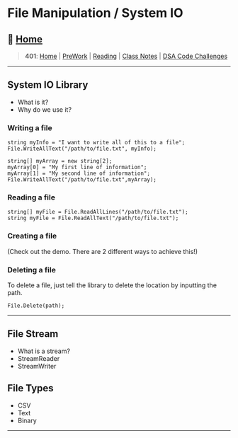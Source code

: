 # File Manipulation / System IO

## 🏡 [**Home**](https://mistidinzy.github.io/ReadingNotes/)

> **401**: [Home](/401home.md)
|
[PreWork](/401/PreworkRM.md)
|
[Reading](/401/ReadingRM.md)
|
[Class Notes](/401/ClassRM.md)
|
[DSA Code Challenges](https://mistidinzy.github.io/data-structures-and-algorithms/)
>

_____

## System IO Library

* What is it?
* Why do we use it?

### Writing a file

    string myInfo = "I want to write all of this to a file";
    File.WriteAllText("/path/to/file.txt", myInfo);
    
    string[] myArray = new string[2];
    myArray[0] = "My first line of information";
    myArray[1] = "My second line of information";
    File.WriteAllText("/path/to/file.txt",myArray);

### Reading a file

    string[] myFile = File.ReadAllLines("/path/to/file.txt");
    string myFile = File.ReadAllText("/path/to/file.txt");

### Creating a file

(Check out the demo. There are 2 different ways to achieve this!)

### Deleting a file

To delete a file, just tell the library to delete the location by inputting the path.

    File.Delete(path);

_____

## File Stream

* What is a stream?
* StreamReader
* StreamWriter

## File Types

* CSV
* Text
* Binary

_____
